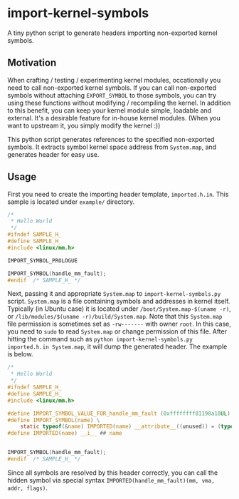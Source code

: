 import-kernel-symbols
=====================

A tiny python script to generate headers importing non-exported kernel symbols.

## Motivation

When crafting / testing / experimenting kernel modules, occationally you need to call non-exported kernel symbols.
If you can call non-exported symbols without attaching `EXPORT_SYMBOL` to those symbols, you can try using these functions without modifying / recompiling the kernel.
In addition to this benefit, you can keep your kernel module simple, loadable and external. It's a desirable feature for in-house kernel modules. (When you want to upstream it, you simply modify the kernel :))

This python script generates references to the specified non-exported symbols.
It extracts symbol kernel space address from `System.map`, and generates header for easy use.

## Usage

First you need to create the importing header template, `imported.h.in`. This sample is located under `example/` directory.
```c
/*
 * Hello World
 */
#ifndef SAMPLE_H_
#define SAMPLE_H_
#include <linux/mm.h>

IMPORT_SYMBOL_PROLOGUE

IMPORT_SYMBOL(handle_mm_fault);
#endif  /* SAMPLE_H_ */
```

Next, passing it and appropriate `System.map` to `import-kernel-symbols.py` script.
`System.map` is a file containing symbols and addresses in kernel itself. Typically (in Ubuntu case) it is located under `/boot/System.map-$(uname -r)`, or `/lib/modules/$(uname -r)/build/System.map`.
Note that this `System.map` file permission is sometimes set as `-rw-------` with owner `root`. In this case, you need to `sudo` to read `System.map` or change permission of this file.
After hitting the command such as `python import-kernel-symbols.py imported.h.in System.map`, it will dump the generated header. The example is below.

```c
/*
 * Hello World
 */
#ifndef SAMPLE_H_
#define SAMPLE_H_
#include <linux/mm.h>

#define IMPORT_SYMBOL_VALUE_FOR_handle_mm_fault (0xffffffff81198a10UL)
#define IMPORT_SYMBOL(name) \
    static typeof(&name) IMPORTED(name) __attribute__((unused)) = (typeof(&name))IMPORT_SYMBOL_VALUE_FOR_ ## name
#define IMPORTED(name) __i__ ## name


IMPORT_SYMBOL(handle_mm_fault);
#endif  /* SAMPLE_H_ */
```

Since all symbols are resolved by this header correctly, you can call the hidden symbol via special syntax  `IMPORTED(handle_mm_fault)(mm, vma, addr, flags)`.
